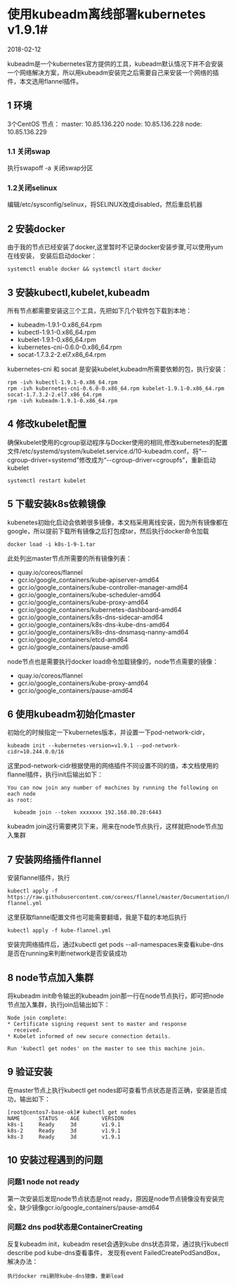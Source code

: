 # 使用kubeadm离线部署kubernetes v1.9.1#

2018-02-12

kubeadm是一个kubernetes官方提供的工具，kubeadm默认情况下并不会安装一个网络解决方案，所以用kubeadm安装完之后需要自己来安装一个网络的插件，本文选用flannel插件。

## 1 环境 ##

3个CentOS 节点：
master: 10.85.136.220
node:   10.85.136.228
node:   10.85.136.229

### 1.1 关闭swap ###

执行swapoff -a 关闭swap分区

### 1.2关闭selinux ###

编辑/etc/sysconfig/selinux，将SELINUX改成disabled，然后重启机器

## 2 安装docker ##

由于我的节点已经安装了docker,这里暂时不记录docker安装步骤,可以使用yum在线安装，
安装后启动docker：

```
systemctl enable docker && systemctl start docker
```


## 3 安装kubectl,kubelet,kubeadm ##

所有节点都需要安装这三个工具，先把如下几个软件包下载到本地：

* kubeadm-1.9.1-0.x86_64.rpm
* kubectl-1.9.1-0.x86_64.rpm
* kubelet-1.9.1-0.x86_64.rpm
* kubernetes-cni-0.6.0-0.x86_64.rpm
* socat-1.7.3.2-2.el7.x86_64.rpm

kubernetes-cni 和 socat 是安装kubelet,kubeadm所需要依赖的包，执行安装：

```
rpm -ivh kubectl-1.9.1-0.x86_64.rpm
rpm -ivh kubernetes-cni-0.6.0-0.x86_64.rpm kubelet-1.9.1-0.x86_64.rpm  socat-1.7.3.2-2.el7.x86_64.rpm
rpm -ivh kubeadm-1.9.1-0.x86_64.rpm
```

## 4 修改kubelet配置 ##

确保kubelet使用的cgroup驱动程序与Docker使用的相同,修改kubernetes的配置文件/etc/systemd/system/kubelet.service.d/10-kubeadm.conf，将“--cgroup-driver=systemd”修改成为“--cgroup-driver=cgroupfs”，重新启动kubelet

```
systemctl restart kubelet
```

## 5 下载安装k8s依赖镜像 ##

kubenetes初始化启动会依赖很多镜像，本文档采用离线安装，因为所有镜像都在google，所以提前下载所有镜像之后打包成tar，然后执行docker命令加载

```
docker load -i k8s-1-9-1.tar
```

此处列出master节点所需要的所有镜像列表：

* quay.io/coreos/flannel
* gcr.io/google_containers/kube-apiserver-amd64 
* gcr.io/google_containers/kube-controller-manager-amd64
* gcr.io/google_containers/kube-scheduler-amd64 
* gcr.io/google_containers/kube-proxy-amd64
* gcr.io/google_containers/kubernetes-dashboard-amd64
* gcr.io/google_containers/k8s-dns-sidecar-amd64
* gcr.io/google_containers/k8s-dns-kube-dns-amd64
* gcr.io/google_containers/k8s-dns-dnsmasq-nanny-amd64
* gcr.io/google_containers/etcd-amd64 
* gcr.io/google_containers/pause-amd6

node节点也是需要执行docker load命令加载镜像的，node节点需要的镜像：

* quay.io/coreos/flannel
* gcr.io/google_containers/kube-proxy-amd64
* gcr.io/google_containers/pause-amd64

## 6 使用kubeadm初始化master ##

初始化的时候指定一下kubernetes版本，并设置一下pod-network-cidr，

```
kubeadm init --kubernetes-version=v1.9.1 --pod-network-cidr=10.244.0.0/16
```

这里pod-network-cidr根据使用的网络插件不同设置不同的值，本文档使用的flannel插件，执行init后输出如下：

```
You can now join any number of machines by running the following on each node
as root:

  kubeadm join --token xxxxxxx 192.168.80.28:6443
```

kubeadm join这行需要拷贝下来，用来在node节点执行，这样就把node节点加入集群

## 7 安装网络插件flannel ##

安装flannel插件，执行

```
kubectl apply -f https://raw.githubusercontent.com/coreos/flannel/master/Documentation/kube-flannel.yml
```

这里获取flannel配置文件也可能需要翻墙，我是下载的本地后执行

```
kubectl apply -f kube-flannel.yml
```

安装完网络插件后，通过kubectl get pods --all-namespaces来查看kube-dns是否在running来判断network是否安装成功

## 8 node节点加入集群 ##

将kubeadm init命令输出的kubeadm join那一行在node节点执行，即可把node节点加入集群，执行join后输出如下：

```
Node join complete:
* Certificate signing request sent to master and response
  received.
* Kubelet informed of new secure connection details.

Run 'kubectl get nodes' on the master to see this machine join.
```

## 9 验证安装 ##

在master节点上执行kubectl get nodes即可查看节点状态是否正确，安装是否成功，输出如下：

```
[root@centos7-base-ok]# kubectl get nodes
NAME      STATUS    AGE       VERSION
k8s-1     Ready     3d        v1.9.1
k8s-2     Ready     3d        v1.9.1
k8s-3     Ready     3d        v1.9.1
```

## 10 安装过程遇到的问题 ##

### 问题1 node not ready ###

第一次安装后发现node节点状态是not ready，原因是node节点镜像没有安装完全，缺少镜像gcr.io/google_containers/pause-amd64

### 问题2 dns pod状态是ContainerCreating ###

反复kubeadm init，kubeadm reset会遇到kube dns状态异常，通过执行kubectl describe pod kube-dns查看事件，
发现有event FailedCreatePodSandBox，解决办法：

```
执行docker rmi删除kube-dns镜像，重新load
```


